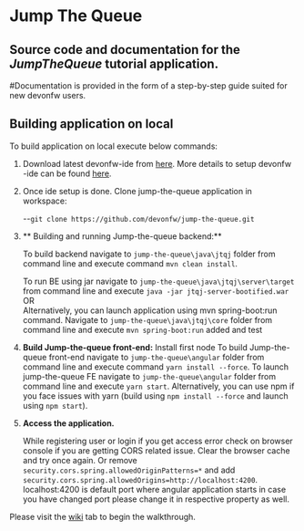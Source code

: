 # Jump The Queue

## Source code and documentation for the _JumpTheQueue_ tutorial application.  
#Documentation is provided in the form of a step-by-step guide suited for new devonfw users.

## **Building application on local**

To build application on local execute below commands:

1. Download latest devonfw-ide from [here](https://repository.sonatype.org/service/local/artifact/maven/redirect?r=central-proxy&g=com.devonfw.tools.ide&a=devonfw-ide-scripts&v=LATEST&p=tar.gz). More details to setup devonfw -ide can be found [here](https://devonfw.com/website/pages/docs/setup.asciidoc.html).

2. Once ide setup is done. Clone jump-the-queue application in workspace:
   
      --`git clone https://github.com/devonfw/jump-the-queue.git`
      
3. ** Building and running Jump-the-queue backend:**

    To build backend navigate to `jump-the-queue\java\jtqj` folder from command line and execute command `mvn clean install`.
    
    To run BE using jar navigate to `jump-the-queue\java\jtqj\server\target` from command line and execute `java -jar jtqj-server-bootified.war` <br/>
    OR</br>
    Alternatively, you can launch application using mvn spring-boot:run command. Navigate to `jump-the-queue\java\jtqj\core` folder from command line and execute `mvn spring-boot:run`
 added and test    
4.  **Build Jump-the-queue front-end:**
    Install first node
    To build Jump-the-queue front-end navigate to `jump-the-queue\angular` folder from command line and execute command `yarn install --force`.
    To launch jump-the-queue FE navigate to `jump-the-queue\angular` folder from command line and execute `yarn start`.
	Alternatively, you can use npm if you face issues with yarn (build using `npm install --force` and launch using `npm start`).
    
5.  **Access the application.**

    While registering user or login if you get access error check on browser console if you are getting CORS related issue. Clear the browser cache and try once again. Or    remove `security.cors.spring.allowedOriginPatterns=*` and add `security.cors.spring.allowedOrigins=http://localhost:4200`. localhost:4200 is default port where angular application starts in case you have changed port please change it in respective property as well.
    

Please visit the [wiki](https://github.com/devonfw/devonfw-tutorial-sources/wiki) tab to begin the walkthrough.
